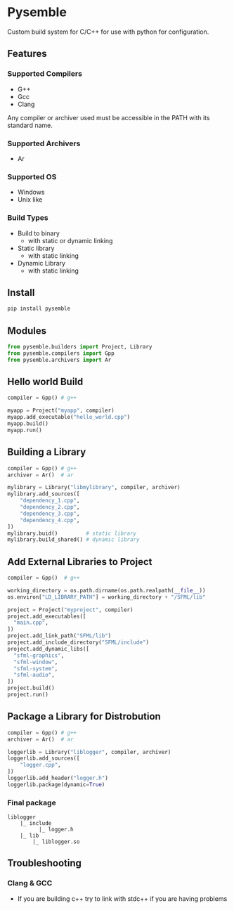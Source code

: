 # Pysemble

Custom build system for C/C++ for use with python for configuration.

## Features
### Supported Compilers
- G++
- Gcc
- Clang

Any compiler or archiver used must be accessible in the PATH with its standard name.

### Supported Archivers
- Ar

### Supported OS
- Windows
- Unix like

### Build Types
- Build to binary
  - with static or dynamic linking
- Static library
  - with static linking
- Dynamic Library
  - with static linking

## Install
```python
pip install pysemble
```

## Modules
```python
from pysemble.builders import Project, Library
from pysemble.compilers import Gpp
from pysemble.archivers import Ar
```

## Hello world Build
```python
compiler = Gpp() # g++

myapp = Project("myapp", compiler)
myapp.add_executable("hello_world.cpp")
myapp.build()
myapp.run()
```

## Building a Library
```python
compiler = Gpp() # g++
archiver = Ar()  # ar

mylibrary = Library("libmylibrary", compiler, archiver)
mylibrary.add_sources([
    "dependency_1.cpp",
    "dependency_2.cpp",
    "dependency_3.cpp",
    "dependency_4.cpp",
])
mylibrary.buid()         # static library
mylibrary.build_shared() # dynamic library
```

## Add External Libraries to Project

```python
compiler = Gpp()  # g++

working_directory = os.path.dirname(os.path.realpath(__file__))
os.environ["LD_LIBRARY_PATH"] = working_directory + "/SFML/lib"

project = Project("myproject", compiler)
project.add_executables([
  "main.cpp",
])
project.add_link_path("SFML/lib")
project.add_include_directory("SFML/include")
project.add_dynamic_libs([
  "sfml-graphics",
  "sfml-window",
  "sfml-system",
  "sfml-audio",
])
project.build()
project.run()
```

## Package a Library for Distrobution
```python
compiler = Gpp() # g++
archiver = Ar()  # ar

loggerlib = Library("liblogger", compiler, archiver)
loggerlib.add_sources([
    "logger.cpp",
])
loggerlib.add_header("logger.h")
loggerlib.package(dynamic=True)
```

### Final package
```
liblogger
    |_ include
          |_ logger.h
    |_ lib
        |_ liblogger.so
```

## Troubleshooting
### Clang & GCC
- If you are building c++ try to link with stdc++ if you are having problems
